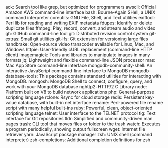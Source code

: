 ack: Search tool like grep, but optimized for programmers
awscli: Official Amazon AWS command-line interface
bash: Bourne-Again SHell, a UNIX command interpreter
coreutils: GNU File, Shell, and Text utilities
exiftool: Perl lib for reading and writing EXIF metadata
fdupes: Identify or delete duplicate files
ffmpeg: Play, record, convert, and stream audio and video
gh: GitHub command-line tool
git: Distributed revision control system
git-extras: Small git utilities
git-lfs: Git extension for versioning large files
handbrake: Open-source video transcoder available for Linux, Mac, and Windows
httpie: User-friendly cURL replacement (command-line HTTP client)
imagemagick: Tools and libraries to manipulate images in many formats
jq: Lightweight and flexible command-line JSON processor
mas: Mac App Store command-line interface
mongodb-community-shell: An interactive JavaScript command-line interface to MongoDB
mongodb-database-tools: This package contains standard utilities for interacting with MongoDB.
mongosh: MongoDB Shell to connect, configure, query, and work with your MongoDB database
nghttp2: HTTP/2 C Library
node: Platform built on V8 to build network applications
php: General-purpose scripting language
rclone: Rsync for cloud storage
redis: Persistent key-value database, with built-in net interface
rename: Perl-powered file rename script with many helpful built-ins
ruby: Powerful, clean, object-oriented scripting language
telnet: User interface to the TELNET protocol
tig: Text interface for Git repositories
tldr: Simplified and community-driven man pages
trash: CLI tool that moves files or folder to the trash
watch: Executes a program periodically, showing output fullscreen
wget: Internet file retriever
yarn: JavaScript package manager
zsh: UNIX shell (command interpreter)
zsh-completions: Additional completion definitions for zsh
